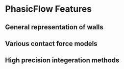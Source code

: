 # PhasicFlow Features
## General representation of walls
## Various contact force models
## High precision integeration methods
